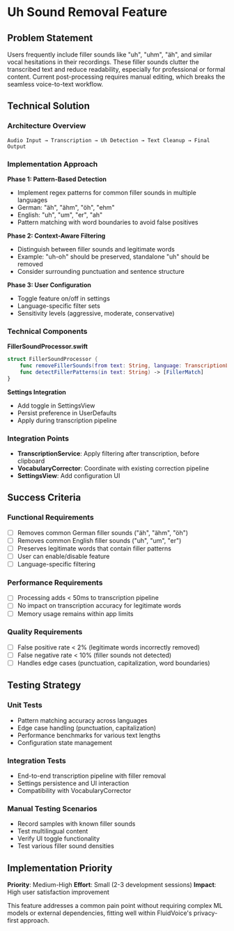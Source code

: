 # Uh Sound Removal Feature

## Problem Statement

Users frequently include filler sounds like "uh", "uhm", "äh", and similar vocal hesitations in their recordings. These filler sounds clutter the transcribed text and reduce readability, especially for professional or formal content. Current post-processing requires manual editing, which breaks the seamless voice-to-text workflow.

## Technical Solution

### Architecture Overview

```
Audio Input → Transcription → Uh Detection → Text Cleanup → Final Output
```

### Implementation Approach

**Phase 1: Pattern-Based Detection**
- Implement regex patterns for common filler sounds in multiple languages
- German: "äh", "ähm", "öh", "ehm"
- English: "uh", "um", "er", "ah"
- Pattern matching with word boundaries to avoid false positives

**Phase 2: Context-Aware Filtering**
- Distinguish between filler sounds and legitimate words
- Example: "uh-oh" should be preserved, standalone "uh" should be removed
- Consider surrounding punctuation and sentence structure

**Phase 3: User Configuration**
- Toggle feature on/off in settings
- Language-specific filter sets
- Sensitivity levels (aggressive, moderate, conservative)

### Technical Components

**FillerSoundProcessor.swift**
```swift
struct FillerSoundProcessor {
    func removeFillerSounds(from text: String, language: TranscriptionLanguage) -> String
    func detectFillerPatterns(in text: String) -> [FillerMatch]
}
```

**Settings Integration**
- Add toggle in SettingsView
- Persist preference in UserDefaults
- Apply during transcription pipeline

### Integration Points

- **TranscriptionService**: Apply filtering after transcription, before clipboard
- **VocabularyCorrector**: Coordinate with existing correction pipeline
- **SettingsView**: Add configuration UI

## Success Criteria

### Functional Requirements
- [ ] Removes common German filler sounds ("äh", "ähm", "öh")
- [ ] Removes common English filler sounds ("uh", "um", "er")
- [ ] Preserves legitimate words that contain filler patterns
- [ ] User can enable/disable feature
- [ ] Language-specific filtering

### Performance Requirements
- [ ] Processing adds < 50ms to transcription pipeline
- [ ] No impact on transcription accuracy for legitimate words
- [ ] Memory usage remains within app limits

### Quality Requirements
- [ ] False positive rate < 2% (legitimate words incorrectly removed)
- [ ] False negative rate < 10% (filler sounds not detected)
- [ ] Handles edge cases (punctuation, capitalization, word boundaries)

## Testing Strategy

### Unit Tests
- Pattern matching accuracy across languages
- Edge case handling (punctuation, capitalization)
- Performance benchmarks for various text lengths
- Configuration state management

### Integration Tests
- End-to-end transcription pipeline with filler removal
- Settings persistence and UI interaction
- Compatibility with VocabularyCorrector

### Manual Testing Scenarios
- Record samples with known filler sounds
- Test multilingual content
- Verify UI toggle functionality
- Test various filler sound densities

## Implementation Priority

**Priority**: Medium-High
**Effort**: Small (2-3 development sessions)
**Impact**: High user satisfaction improvement

This feature addresses a common pain point without requiring complex ML models or external dependencies, fitting well within FluidVoice's privacy-first approach.